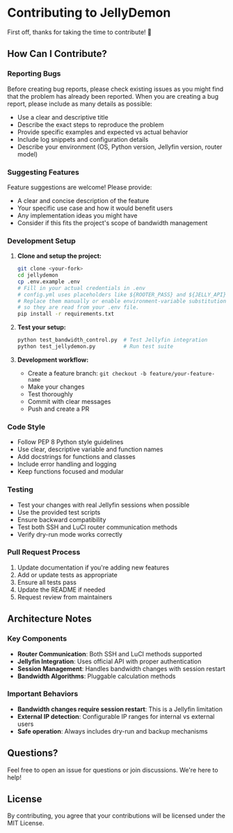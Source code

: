 # Contributing to JellyDemon

First off, thanks for taking the time to contribute! 🎉

## How Can I Contribute?

### Reporting Bugs

Before creating bug reports, please check existing issues as you might find that the problem has already been reported. When you are creating a bug report, please include as many details as possible:

- Use a clear and descriptive title
- Describe the exact steps to reproduce the problem
- Provide specific examples and expected vs actual behavior
- Include log snippets and configuration details
- Describe your environment (OS, Python version, Jellyfin version, router model)

### Suggesting Features

Feature suggestions are welcome! Please provide:

- A clear and concise description of the feature
- Your specific use case and how it would benefit users
- Any implementation ideas you might have
- Consider if this fits the project's scope of bandwidth management

### Development Setup

1. **Clone and setup the project:**
   ```bash
   git clone <your-fork>
   cd jellydemon
   cp .env.example .env
   # Fill in your actual credentials in .env
   # config.yml uses placeholders like ${ROOTER_PASS} and ${JELLY_API}.
   # Replace them manually or enable environment-variable substitution
   # so they are read from your .env file.
   pip install -r requirements.txt
   ```

2. **Test your setup:**
   ```bash
   python test_bandwidth_control.py  # Test Jellyfin integration
   python test_jellydemon.py         # Run test suite
   ```

3. **Development workflow:**
   - Create a feature branch: `git checkout -b feature/your-feature-name`
   - Make your changes
   - Test thoroughly
   - Commit with clear messages
   - Push and create a PR

### Code Style

- Follow PEP 8 Python style guidelines
- Use clear, descriptive variable and function names
- Add docstrings for functions and classes
- Include error handling and logging
- Keep functions focused and modular

### Testing

- Test your changes with real Jellyfin sessions when possible
- Use the provided test scripts
- Ensure backward compatibility
- Test both SSH and LuCI router communication methods
- Verify dry-run mode works correctly

### Pull Request Process

1. Update documentation if you're adding new features
2. Add or update tests as appropriate
3. Ensure all tests pass
4. Update the README if needed
5. Request review from maintainers

## Architecture Notes

### Key Components

- **Router Communication**: Both SSH and LuCI methods supported
- **Jellyfin Integration**: Uses official API with proper authentication
- **Session Management**: Handles bandwidth changes with session restart
- **Bandwidth Algorithms**: Pluggable calculation methods

### Important Behaviors

- **Bandwidth changes require session restart**: This is a Jellyfin limitation
- **External IP detection**: Configurable IP ranges for internal vs external users
- **Safe operation**: Always includes dry-run and backup mechanisms

## Questions?

Feel free to open an issue for questions or join discussions. We're here to help!

## License

By contributing, you agree that your contributions will be licensed under the MIT License. 